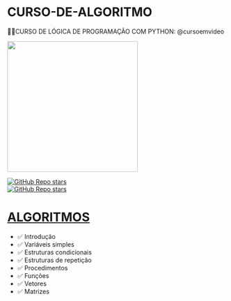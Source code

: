 # CURSO-DE-ALGORITMO
👨‍⚖️CURSO DE LÓGICA DE PROGRAMAÇÃO COM PYTHON: @cursoemvideo

<img src="https://www.tshirtgeek.com.br/wp-content/uploads/2021/03/com001.jpg" align="rigth" width="300">

[![GitHub Repo stars](https://img.shields.io/badge/share%20on-youtube-03A9F4?logo=youtube)](https://www.youtube.com/@CursoemVideo) <br>
[![GitHub Repo stars](https://img.shields.io/badge/-MODULO%20UNICO-blue)](https://youtube.com/playlist?list=PLHz_AreHm4dmSj0MHol_aoNYCSGFqvfXV)


# [ALGORITMOS](https://youtube.com/playlist?list=PLHz_AreHm4dmSj0MHol_aoNYCSGFqvfXV)
* ✅ Introdução
* ✅ Variáveis simples
* ✅ Estruturas condicionais
* ✅ Estruturas de repetição
* ✅ Procedimentos
* ✅ Funções
* ✅ Vetores
* ✅ Matrizes


